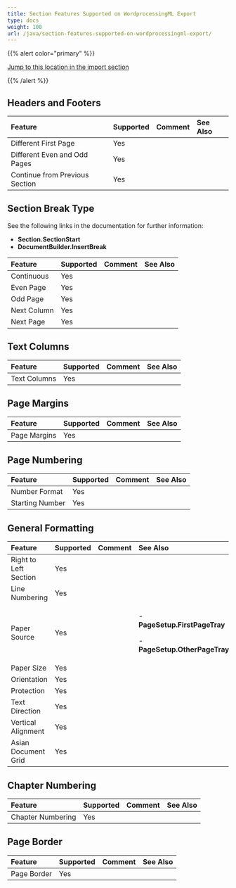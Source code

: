 ```yaml
---
title: Section Features Supported on WordprocessingML Export
type: docs
weight: 100
url: /java/section-features-supported-on-wordprocessingml-export/
---
```


{{% alert color="primary" %}} 

[Jump to this location in the import section]()

{{% /alert %}} 

## Headers and Footers

|**Feature**|**Supported**|**Comment**|**See Also**|
| :- | :- | :- | :- |
|Different First Page |Yes | | |
|Different Even and Odd Pages |Yes | | |
|Continue from Previous Section |Yes | | |

## Section Break Type

See the following links in the documentation for further information:

- **Section.SectionStart**
- **DocumentBuilder.InsertBreak**

|**Feature**|**Supported**|**Comment**|**See Also**|
| :- | :- | :- | :- |
|Continuous |Yes | | |
|Even Page |Yes | | |
|Odd Page |Yes | | |
|Next Column |Yes | | |
|Next Page |Yes | | |

## Text Columns

|**Feature**|**Supported**|**Comment**|**See Also**|
| :- | :- | :- | :- |
|Text Columns |Yes | | |

## Page Margins

|**Feature**|**Supported**|**Comment**|**See Also**|
| :- | :- | :- | :- |
|Page Margins |Yes | | |

## Page Numbering

|**Feature**|**Supported**|**Comment**|**See Also**|
| :- | :- | :- | :- |
|Number Format |Yes | | |
|Starting Number |Yes | | |

## General Formatting

|**Feature**|**Supported**|**Comment**|**See Also**|
| :- | :- | :- | :- |
|Right to Left Section |Yes | | |
|Line Numbering |Yes | | |
|Paper Source |Yes | |<p>- **PageSetup.FirstPageTray** </p><p>- **PageSetup.OtherPageTray**</p>|
|Paper Size |Yes | | |
|Orientation |Yes | | |
|Protection |Yes | | |
|Text Direction |Yes | | |
|Vertical Alignment |Yes | | |
|Asian Document Grid |Yes | | |

## Chapter Numbering

|**Feature**|**Supported**|**Comment**|**See Also**|
| :- | :- | :- | :- |
|Chapter Numbering |Yes | | |

## Page Border

|**Feature**|**Supported**|**Comment**|**See Also**|
| :- | :- | :- | :- |
|Page Border |Yes | | |

